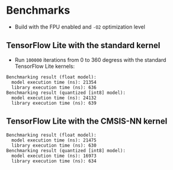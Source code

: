 # Benchmarks

- Build with the FPU enabled and `-O2` optimization level

## TensorFlow Lite with the standard kernel

- Run `100000` iterations from 0 to 360 degress with the standard TensorFlow Lite kernels:

```
Benchmarking result (float model):
  model execution time (ns): 21354
  library execution time (ns): 636
Benchmarking result (quantized [int8] model):
  model execution time (ns): 24132
  library execution time (ns): 639
```

## TensorFlow Lite with the CMSIS-NN kernel

```
Benchmarking result (float model):
  model execution time (ns): 21475
  library execution time (ns): 630
Benchmarking result (quantized [int8] model):
  model execution time (ns): 16973
  library execution time (ns): 634
```
